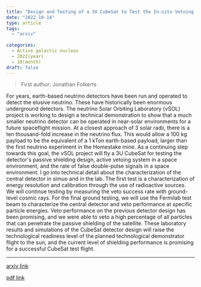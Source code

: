 ```yaml
---
title: "Design and Testing of a 3U CubeSat to Test the In-situ Vetoing for the $ν$SOL Solar Neutrino Detector"
date: "2022-10-14"
type: article
tags:
  - "arxiv"
  
categories:
  - Active galactic nucleus
  - 2022(year)
  - 10(month)
draft: false
---
```

> First author: Jonathan Folkerts

 For years, earth-based neutrino detectors have been run and operated to
detect the elusive neutrino. These have historically been enormous underground
detectors. The neutrino Solar Orbiting Laboratory ($\nu$SOL) project is working
to design a technical demonstration to show that a much smaller neutrino
detector can be operated in near-solar environments for a future spaceflight
mission. At a closest approach of 3 solar radii, there is a ten thousand-fold
increase in the neutrino flux. This would allow a 100 kg payload to be the
equivalent of a 1 kTon earth-based payload, larger than the first neutrino
experiment in the Homestake mine. As a continuing step towards this goal, the
$\nu$SOL project will fly a 3U CubeSat for testing the detector's passive
shielding design, active vetoing system in a space environment, and the rate of
false double-pulse signals in a space environment. I go into technical detail
about the characterization of the central detector in simuo and in the lab. The
first test is a characterization of energy resolution and calibration through
the use of radioactive sources. We will continue testing by measuring the veto
success rate with ground-level cosmic rays. For the final ground testing, we
will use the Fermilab test beam to characterize the central detector and veto
performance at specific particle energies. Veto performance on the previous
detector design has been promising, and we were able to veto a high percentage
of all particles that can penetrate the passive shielding of the satellite.
These laboratory results and simulations of the CubeSat detector design will
raise the technological readiness level of the planned technological
demonstrator flight to the sun, and the current level of shielding performance
is promising for a successful CubeSat test flight.

---
[arxiv link](http://arxiv.org/abs/2210.07975v1)

[pdf link](http://arxiv.org/pdf/2210.07975v1)